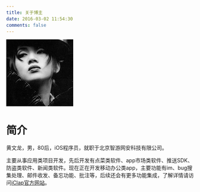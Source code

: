 ```yaml
---
title: 关于博主
date: 2016-03-02 11:54:30
comments: false
---
```


![头像](author.jpg)

# 简介

黄文龙，男，80后，iOS程序员，就职于北京智游网安科技有限公司。  

主要从事应用类项目开发，先后开发有点菜类软件、app市场类软件、推送SDK、防盗类软件、新闻类软件。现在正在开发移动办公类app，主要功能有im、bug搜集处理、邮件收发、备忘功能、批注等，后续还会有更多功能集成，了解详情请访问[iClap官方网站](http://www.iclap.cn/)。

